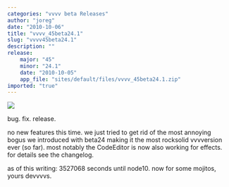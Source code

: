 ```yaml
---
categories: "vvvv beta Releases"
author: "joreg"
date: "2010-10-06"
title: "vvvv_45beta24.1"
slug: "vvvv45beta24.1"
description: ""
release: 
    major: "45"
    minor: "24.1"
    date: "2010-10-05"
    app_file: "sites/default/files/vvvv_45beta24.1.zip"
imported: "true"
---
```



![](_NODE10-DirectX%20Renderer.png) 

bug.
fix.
release. 

no new features this time. we just tried to get rid of the most annoying bogus we introduced with beta24 making it the most rocksolid vvvversion ever (so far). most notably the CodeEditor is now also working for effects. for details see the changelog.

as of this writing: 3527068 seconds until node10.
now for some mojitos,
yours devvvvs.